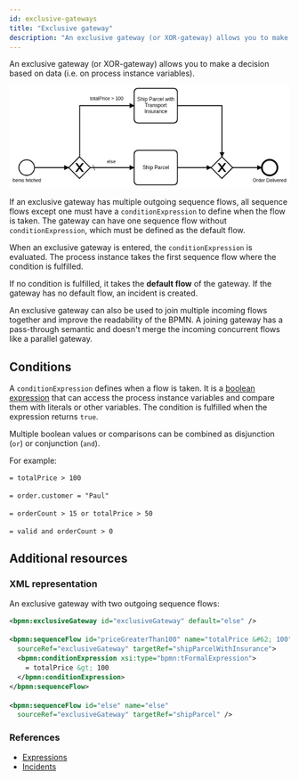 ```yaml
---
id: exclusive-gateways
title: "Exclusive gateway"
description: "An exclusive gateway (or XOR-gateway) allows you to make a decision based on data."
---
```


An exclusive gateway (or XOR-gateway) allows you to make a decision based on data (i.e. on process instance variables).

![process](assets/exclusive-gateway.png)

If an exclusive gateway has multiple outgoing sequence flows, all sequence flows except one must have a `conditionExpression` to define when the flow is taken. The gateway can have one sequence flow without `conditionExpression`, which must be defined as the default flow.

When an exclusive gateway is entered, the `conditionExpression` is evaluated. The process instance takes the first sequence flow where the condition is fulfilled.

If no condition is fulfilled, it takes the **default flow** of the gateway. If the gateway has no default flow, an incident is created.

An exclusive gateway can also be used to join multiple incoming flows together and improve the readability of the BPMN. A joining gateway has a pass-through semantic and doesn't merge the incoming concurrent flows like a parallel gateway.

## Conditions

A `conditionExpression` defines when a flow is taken. It is a [boolean expression](/components/modeler/feel/language-guide/feel-boolean-expressions.md) that can access the process instance variables and compare them with literals or other variables. The condition is fulfilled when the expression returns `true`.

Multiple boolean values or comparisons can be combined as disjunction (`or`) or conjunction (`and`).

For example:

```feel
= totalPrice > 100

= order.customer = "Paul"

= orderCount > 15 or totalPrice > 50

= valid and orderCount > 0
```

## Additional resources

### XML representation

An exclusive gateway with two outgoing sequence flows:

```xml
<bpmn:exclusiveGateway id="exclusiveGateway" default="else" />

<bpmn:sequenceFlow id="priceGreaterThan100" name="totalPrice &#62; 100"
  sourceRef="exclusiveGateway" targetRef="shipParcelWithInsurance">
  <bpmn:conditionExpression xsi:type="bpmn:tFormalExpression">
    = totalPrice &gt; 100
  </bpmn:conditionExpression>
</bpmn:sequenceFlow>

<bpmn:sequenceFlow id="else" name="else"
  sourceRef="exclusiveGateway" targetRef="shipParcel" />
```

### References

- [Expressions](/components/concepts/expressions.md)
- [Incidents](/components/concepts/incidents.md)
